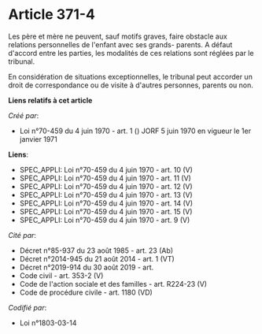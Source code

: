 # Article 371-4

Les père et mère ne peuvent, sauf motifs graves, faire obstacle aux relations personnelles de l'enfant avec ses grands-
parents. A défaut d'accord entre les parties, les modalités de ces relations sont réglées par le tribunal.

En considération de situations exceptionnelles, le tribunal peut accorder un droit de correspondance ou de visite à d'autres
personnes, parents ou non.

**Liens relatifs à cet article**

_Créé par_:

  - Loi n°70-459 du 4 juin 1970 - art. 1 () JORF 5 juin 1970 en vigueur le 1er janvier 1971

**Liens**:

  - SPEC_APPLI: Loi n°70-459 du 4 juin 1970 - art. 10 (V)
  - SPEC_APPLI: Loi n°70-459 du 4 juin 1970 - art. 11 (V)
  - SPEC_APPLI: Loi n°70-459 du 4 juin 1970 - art. 12 (V)
  - SPEC_APPLI: Loi n°70-459 du 4 juin 1970 - art. 13 (V)
  - SPEC_APPLI: Loi n°70-459 du 4 juin 1970 - art. 14 (V)
  - SPEC_APPLI: Loi n°70-459 du 4 juin 1970 - art. 15 (V)
  - SPEC_APPLI: Loi n°70-459 du 4 juin 1970 - art. 9 (V)

_Cité par_:

  - Décret n°85-937 du 23 août 1985 - art. 23 (Ab)
  - Décret n°2014-945 du 21 août 2014 - art. 1 (VT)
  - Décret n°2019-914 du 30 août 2019 - art.
  - Code civil - art. 353-2 (V)
  - Code de l'action sociale et des familles - art. R224-23 (V)
  - Code de procédure civile - art. 1180 (VD)

_Codifié par_:

  - Loi n°1803-03-14
